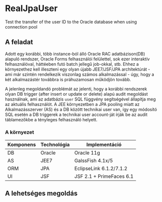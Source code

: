 # RealJpaUser
Test the transfer of the user ID to the Oracle database when using connection pool


## A feladat

Adott egy korábbi, több instance-ból álló Oracle RAC adatbázison(DB) alapuló rendszer, Oracle Forms felhasználói felülettel, sok ezer interaktív felhasználóval, háttéeben futó batch jellegű job-okkal, stb.
Ehhez a környezethez kell illeszteni egy olyan újabb JEE7/JSF/JPA archítektúrát - ami már szintén rendelkezik viszonlag számos alkalmazással - úgy, hogy a két alkalmazástér továbbra is práhuzamosan működjön tovább.

A jelenleg megoldandó problémát az jelenti, hogy a korábbi rendszerek olyan DB trigger (after insert or update or delete) alapú audit megoldást használnak, ami az adatbázis `user` SQL függvény segítségével
állapítja meg az aktuális felhasználót. A JEE környezetben a JPA pooling miatt az Alkalmazásszerver (AS) és a DB között technikai user van, így egy módosító SQL esetén a DB triggerek a technikai user account-ját
írják be az audit táblamezőkbe a tényleges felhasználó helyett.

### A környezet

| Komponens | Technológia | Implementáció |
|-----------|-------------|---------------|
| DB | Oracle | Oracle 11g |
| AS | JEE7 | GalssFish 4.1x/5|
| ORM | JPA | EclipseLink 6.1.2/7.1.2 |
| UI | JSF  | JSF 2.1 + PrimeFaces 6.1|


## A lehetséges megoldás


